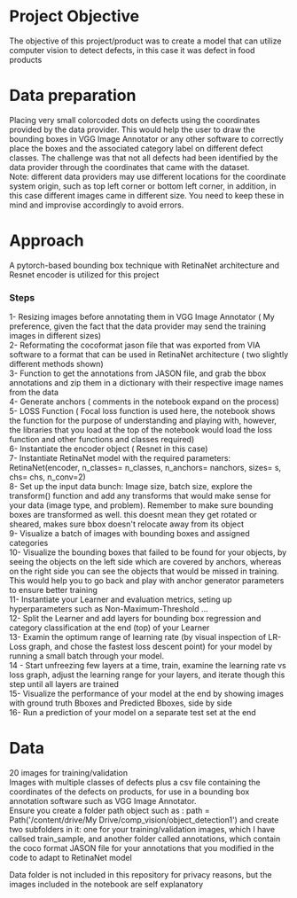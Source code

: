 # Project Objective

The objective of this project/product was to create a model that can utilize computer vision to detect defects, in this case it was defect in food products  

# Data preparation  
Placing very small colorcoded dots on defects using the coordinates provided by the data provider. This would help the user to draw the bounding boxes in VGG Image Annotator or any other software to correctly place the boxes and the associated category label on different defect classes. The challenge was that not all defects had been identified by the data provider through the coordinates that came with the dataset.  
Note: different data providers may use different locations for the coordinate system origin, such as top left corner or bottom left corner, in addition, in this case different images came in different size. You need to keep these in mind and improvise accordingly to avoid errors.  


# Approach

A pytorch-based bounding box technique with RetinaNet architecture and Resnet encoder is utilized for this project  
### Steps
1- Resizing images before annotating them in VGG Image Annotator ( My preference, given the fact that the data provider may send the training images in different sizes)  
2- Reformating the cocoformat jason file that was exported from VIA software to a format that can be used in RetinaNet architecture ( two slightly different methods shown)    
3- Function to get the annotations from JASON file, and grab the bbox annotations and zip them in a dictionary with their respective image names from the data   
4- Generate anchors ( comments in the notebook expand on the process)  
5- LOSS Function ( Focal loss function is used here, the notebook shows the function for the purpose of understanding and playing with, however, the libraries that you load at the top of the notebook would load the loss function and other functions and classes required)  
6- Instantiate the encoder object ( Resnet in this case)  
7- Instantiate RetinaNet model with the required parameters: RetinaNet(encoder, n_classes= n_classes, n_anchors= nanchors, sizes= s, chs= chs, n_conv=2)  
8- Set up the input data bunch: Image size, batch size, explore the transform() function and add any transforms that would make sense for your data (image type, and problem). Remember to make sure bounding boxes are transformed as well. this doesnt mean they get rotated or sheared, makes sure bbox doesn't relocate away from its object  
9- Visualize a batch of images with bounding boxes and assigned categories  
10- Visualize the bounding boxes that failed to be found for your objects, by seeing the objects on the left side which are covered by anchors, whereas on the right side you can see the objects that would be missed in training. This would help you to go back and play with anchor generator parameters to ensure better training  
11- Instantiate your Learner and evaluation metrics, seting up hyperparameters such as Non-Maximum-Threshold ...  
12- Split the Learner and add layers for bounding box regression and category classification at the end (top) of your Learner  
13- Examin the optimum range of learning rate (by visual inspection of LR-Loss graph, and chose the fastest loss descent point) for your model by running a small batch through your model.  
14 - Start unfreezing few layers at a time, train, examine the learning rate vs loss graph, adjust the learning range for your layers, and iterate though this step until all layers are trained  
15- Visualize the performance of your model at the end by showing images with ground truth Bboxes and Predicted Bboxes, side by side  
16- Run a prediction of your model on a separate test set at the end

# Data

20 images for training/validation  
Images with multiple classes of defects plus a csv file containing the coordinates of the defects on products, for use in a bounding box annotation software such as VGG Image Annotator.  
Ensure you create a folder path object such as : path = Path('/content/drive/My Drive/comp_vision/object_detection1') and create two subfolders in it: one for your training/validation images, which I have callsed train_sample, and another folder called annotations, which contain the coco format JASON file for your annotations that you modified in the code to adapt to RetinaNet model  

Data folder is not included in this repository for privacy reasons, but the images included in the notebook are self explanatory
